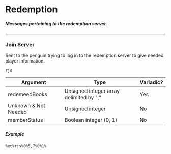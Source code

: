 # Redemption
##### Messages pertaining to the redemption server.
---
### Join Server
Sent to the penguin trying to log in to the redemption server to give needed player information. 

`rjs`

|Argument|Type|Variadic?
|---|---|---|
|redemeedBooks|Unsigned integer array delimited by ","|Yes|
|Unknown & Not Needed|Unsigned integer|No|
|memberStatus|Boolean integer (0, 1)|No|

##### Example
`%xt%rjs%0%5,7%0%1%`
